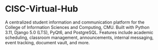 # CISC-Virtual-Hub
A centralized student information and communication platform for the College of Information Sciences and Computing, CMU. Built with Python 3.11, Django 5.0 (LTS), PyQt6, and PostgreSQL. Features include academic scheduling, classroom management, announcements, internal messaging, event tracking, document vault, and more.
